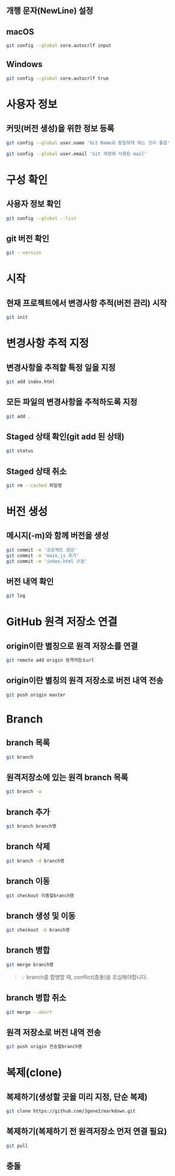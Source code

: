 ## 개행 문자(NewLine) 설정

## macOS

```zsh
git config --global core.autocrlf input
```

## Windows

```bash
git config --global core.autocrlf true
```

# 사용자 정보

## 커밋(버전 생성)을 위한 정보 등록

```zsh
git config --global user.name 'Git Name과 동일하게 하는 것이 좋음'
```

```zsh
git config --global user.email 'Git 계정에 사용된 mail'
```

# 구성 확인

## 사용자 정보 확인

```zsh
git config --global --list
```

## git 버전 확인

```zsh
git --version
```

# 시작

## 현재 프로젝트에서 변경사항 추적(버전 관리) 시작

```zsh
git init
```

# 변경사항 추적 지정

## 변경사항을 추적할 특정 일을 지정

```zsh
git add index.html
```

## 모든 파일의 변경사항을 추적하도록 지정

```zsh
git add .
```

## Staged 상태 확인(git add 된 상태)
```zsh
git status
```

## Staged 상태 취소
```zsh
git rm --cached 파일명
```


# 버전 생성

## 메시지(-m)와 함께 버전을 생성

```zsh
git commit -m '프로젝트 생성'
git commit -m 'main.js 추가'
git commit -m 'index.html 수정'
```

## 버전 내역 확인

```zsh
git log
```

# GitHub 원격 저장소 연결

## origin이란 별칭으로 원격 저장소를 연결

```zsh
git remote add origin 원격저장소url
```

## origin이란 별칭의 원격 저장소로 버전 내역 전송

```zsh
git push origin master
```

# Branch

## branch 목록

```zsh
git branch
```

## 원격저장소에 있는 원격 branch 목록

```zsh
git branch -a
```

## branch 추가

```zsh
git branch branch명
```

## branch 삭제

```zsh
git branch -d branch명
```

## branch 이동

```zsh
git checkout 이동할branch명
```

## branch 생성 및 이동

```zsh
git checkout -b branch명
```

## branch 병합

```zsh
git merge branch명
```

> 💡 branch를 합병할 때, conflict(충돌)을 조심해야합니다.

## branch 병합 취소

```zsh
git merge --abort
```

## 원격 저장소로 버전 내역 전송

```zsh
git push origin 전송할branch명
```

# 복제(clone)

## 복제하기(생성할 곳을 미리 지정, 단순 복제)

```zsh
git clone https://github.com/Jgone2/markdown.git
```

## 복제하기(복제하기 전 원격저장소 먼저 연결 필요)

```zsh
git pull
```

## 충돌
